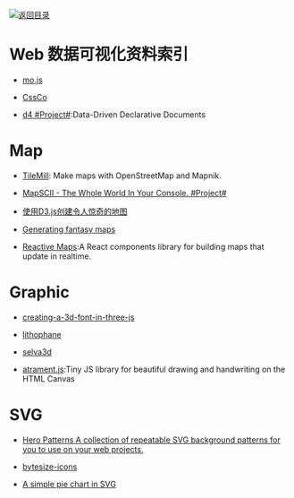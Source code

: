 [![返回目录](https://parg.co/UGo)](https://parg.co/b4z) 

# Web 数据可视化资料索引

- [mo.js](https://github.com/legomushroom/mojs)

- [CssCo](http://www.cssco.co/)

- [d4 #Project#](https://github.com/joelburget/d4):Data-Driven Declarative Documents


# Map

- [TileMill](https://github.com/tilemill-project/tilemill): Make maps with OpenStreetMap and Mapnik.

- [MapSCII - The Whole World In Your Console. #Project#](https://github.com/rastapasta/mapscii)

- [使用D3.js创建令人惊奇的地图 ](http://colobu.com/2016/08/02/using-D3-js-to-make-amazing-web-maps/)

- [Generating fantasy maps](http://mewo2.com/notes/terrain/)

- [Reactive Maps](https://github.com/appbaseio/reactivemaps):A React components library for building maps that update in realtime.

# Graphic

- [creating-a-3d-font-in-three-js](http://blog.andrewray.me/creating-a-3d-font-in-three-js/)

- [lithophane](http://3dp.rocks/lithophane/)

- [selva3d](http://app.selva3d.com/transform)

- [atrament.js](https://github.com/jakubfiala/atrament.js):Tiny JS library for beautiful drawing and handwriting on the HTML Canvas

# SVG

- [Hero Patterns A collection of repeatable SVG background patterns for you to use on your web projects.](http://www.heropatterns.com/#appearance-settings)

- [bytesize-icons](https://github.com/danklammer/bytesize-icons)

- [A simple pie chart in SVG](https://hackernoon.com/a-simple-pie-chart-in-svg-dbdd653b6936#.lcgrjbwnc)
